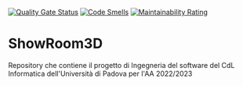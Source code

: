 [![Quality Gate Status](https://sonarcloud.io/api/project_badges/measure?project=Manto00_ShowRoom3DForked&metric=alert_status)](https://sonarcloud.io/summary/new_code?id=Manto00_ShowRoom3DForked)
[![Code Smells](https://sonarcloud.io/api/project_badges/measure?project=Manto00_ShowRoom3DForked&metric=code_smells)](https://sonarcloud.io/summary/new_code?id=Manto00_ShowRoom3DForked)
[![Maintainability Rating](https://sonarcloud.io/api/project_badges/measure?project=Manto00_ShowRoom3DForked&metric=sqale_rating)](https://sonarcloud.io/summary/new_code?id=Manto00_ShowRoom3DForked)

# ShowRoom3D
Repository che contiene il progetto di Ingegneria del software del CdL Informatica dell'Università di Padova per l'AA 2022/2023
